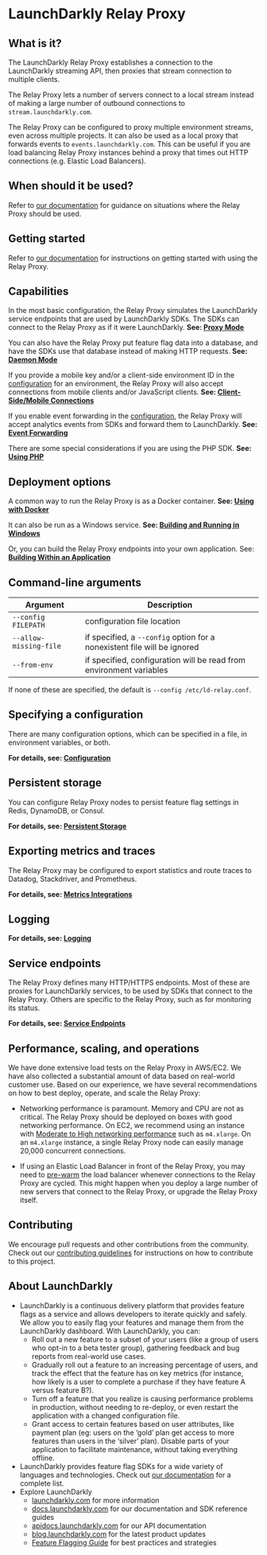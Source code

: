 # LaunchDarkly Relay Proxy

## What is it?

The LaunchDarkly Relay Proxy establishes a connection to the LaunchDarkly streaming API, then proxies that stream connection to multiple clients.

The Relay Proxy lets a number of servers connect to a local stream instead of making a large number of outbound connections to `stream.launchdarkly.com`.

The Relay Proxy can be configured to proxy multiple environment streams, even across multiple projects. It can also be used as a local proxy that forwards events  to `events.launchdarkly.com`. This can be useful if you are load balancing Relay Proxy instances behind a proxy that times out HTTP connections (e.g. Elastic Load Balancers).


## When should it be used?

Refer to [our documentation](https://docs.launchdarkly.com/home/advanced/relay-proxy#should-i-use-the-relay-proxy) for guidance on situations where the Relay Proxy should be used.


## Getting started

Refer to [our documentation](https://docs.launchdarkly.com/home/advanced/relay-proxy/using#starting-the-relay-proxy) for instructions on getting started with using the Relay Proxy.


## Capabilities

In the most basic configuration, the Relay Proxy simulates the LaunchDarkly service endpoints that are used by LaunchDarkly SDKs. The SDKs can connect to the Relay Proxy as if it were LaunchDarkly. **See: [Proxy Mode](./docs/proxy-mode.md)**

You can also have the Relay Proxy put feature flag data into a database, and have the SDKs use that database instead of making HTTP requests. **See: [Daemon Mode](./docs/daemon-mode.md)**

If you provide a mobile key and/or a client-side environment ID in the [configuration](./docs/configuration.md#file-section-environment-name) for an environment, the Relay Proxy will also accept connections from mobile clients and/or JavaScript clients. **See: [Client-Side/Mobile Connections](./docs/client-side.md)**

If you enable event forwarding in the [configuration](./docs/configuration.md#file-section-events), the Relay Proxy will accept analytics events from SDKs and forward them to LaunchDarkly. **See: [Event Forwarding](./docs/events.md)**

There are some special considerations if you are using the PHP SDK. **See: [Using PHP](./docs/php.md)**


## Deployment options

A common way to run the Relay Proxy is as a Docker container. **See: [Using with Docker](./docs/docker.md)**

It can also be run as a Windows service. **See: [Building and Running in Windows](./docs/windows.md)**

Or, you can build the Relay Proxy endpoints into your own application. See: **[Building Within an Application](./docs/in-app.md)**


## Command-line arguments

Argument               | Description
---------------------- | --------------------
`--config FILEPATH`    | configuration file location
`--allow-missing-file` | if specified, a `--config` option for a nonexistent file will be ignored
`--from-env`           | if specified, configuration will be read from environment variables

If none of these are specified, the default is `--config /etc/ld-relay.conf`.


## Specifying a configuration

There are many configuration options, which can be specified in a file, in environment variables, or both.

**For details, see: [Configuration](./docs/configuration.md)**


## Persistent storage

You can configure Relay Proxy nodes to persist feature flag settings in Redis, DynamoDB, or Consul.

**For details, see: [Persistent Storage](./docs/persistent-storage.md)**


## Exporting metrics and traces

The Relay Proxy may be configured to export statistics and route traces to Datadog, Stackdriver, and Prometheus.

**For details, see: [Metrics Integrations](./docs/metrics.md)**


## Logging

**For details, see: [Logging](./docs/logging.md)**


## Service endpoints

The Relay Proxy defines many HTTP/HTTPS endpoints. Most of these are proxies for LaunchDarkly services, to be used by SDKs that connect to the Relay Proxy. Others are specific to the Relay Proxy, such as for monitoring its status.

**For details, see: [Service Endpoints](./docs/endpoints.md)**


## Performance, scaling, and operations

We have done extensive load tests on the Relay Proxy in AWS/EC2. We have also collected a substantial amount of data based on real-world customer use. Based on our experience, we have several recommendations on how to best deploy, operate, and scale the Relay Proxy:

* Networking performance is paramount. Memory and CPU are not as critical. The Relay Proxy should be deployed on boxes with good networking performance. On EC2, we recommend using an instance with [Moderate to High networking performance](http://www.ec2instances.info/) such as `m4.xlarge`. On an `m4.xlarge` instance, a single Relay Proxy node can easily manage 20,000 concurrent connections.

* If using an Elastic Load Balancer in front of the Relay Proxy, you may need to [pre-warm](https://aws.amazon.com/articles/1636185810492479) the load balancer whenever connections to the Relay Proxy are cycled. This might happen when you deploy a large number of new servers that connect to the Relay Proxy, or upgrade the Relay Proxy itself.


## Contributing

We encourage pull requests and other contributions from the community. Check out our [contributing guidelines](CONTRIBUTING.md) for instructions on how to contribute to this project.


## About LaunchDarkly

* LaunchDarkly is a continuous delivery platform that provides feature flags as a service and allows developers to iterate quickly and safely. We allow you to easily flag your features and manage them from the LaunchDarkly dashboard.  With LaunchDarkly, you can:
    * Roll out a new feature to a subset of your users (like a group of users who opt-in to a beta tester group), gathering feedback and bug reports from real-world use cases.
    * Gradually roll out a feature to an increasing percentage of users, and track the effect that the feature has on key metrics (for instance, how likely is a user to complete a purchase if they have feature A versus feature B?).
    * Turn off a feature that you realize is causing performance problems in production, without needing to re-deploy, or even restart the application with a changed configuration file.
    * Grant access to certain features based on user attributes, like payment plan (eg: users on the ‘gold’ plan get access to more features than users in the ‘silver’ plan). Disable parts of your application to facilitate maintenance, without taking everything offline.
* LaunchDarkly provides feature flag SDKs for a wide variety of languages and technologies. Check out [our documentation](https://docs.launchdarkly.com/docs) for a complete list.
* Explore LaunchDarkly
    * [launchdarkly.com](https://www.launchdarkly.com/ "LaunchDarkly Main Website") for more information
    * [docs.launchdarkly.com](https://docs.launchdarkly.com/  "LaunchDarkly Documentation") for our documentation and SDK reference guides
    * [apidocs.launchdarkly.com](https://apidocs.launchdarkly.com/  "LaunchDarkly API Documentation") for our API documentation
    * [blog.launchdarkly.com](https://blog.launchdarkly.com/  "LaunchDarkly Blog Documentation") for the latest product updates
    * [Feature Flagging Guide](https://github.com/launchdarkly/featureflags/  "Feature Flagging Guide") for best practices and strategies
